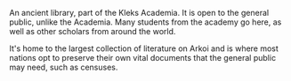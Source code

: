 An ancient library, part of the Kleks Academia. It is open to the general public, unlike the Academia. Many students from the academy go here, as well as other scholars from around the world.

It's home to the largest collection of literature on Arkoi and is where most nations opt to preserve their own vital documents that the general public may need, such as censuses.